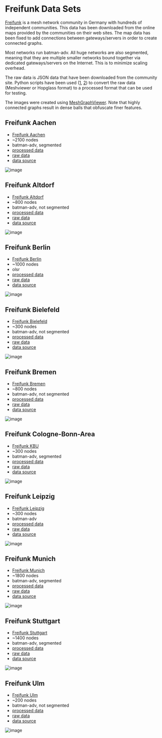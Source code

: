 # Freifunk Data Sets

[Freifunk](https://freifunk.net) is a mesh network community in Germany with hundreds of independent communities.
This data has been downloaded from the online maps provided by the communities on their web sites. The map data has been fixed to add connections between gateways/servers in order to create connected graphs.

Most networks run batman-adv. All huge networks are also segmented, meaning that they are multiple smaller networks bound together via dedicated gateways/servers on the Internet. This is to minimize scaling overhead.

The raw data is JSON data that have been downloaded from the community site. Python scripts have been used ([1](original_freifunk_data/convert_hopglass.py), [2](original_freifunk_data/convert_hopglass.py)) to convert the raw data (Meshviewer or Hopglass format) to a processed format that can be used for testing.

The images were created using [MeshGraphViewer](https://github.com/mwarning/MeshGraphViewer). Note that highly connected graphs result in dense balls that obfuscate finer features.

## Freifunk Aachen

* [Freifunk Aachen](https://freifunk-aachen.de/)
* \~2100 nodes
* batman-adv, segmented
* [processed data](freifunk-aachen.json)
* [raw data](original_freifunk_data/freifunk-aachen-meshviewer.json)
* [data source](https://data.aachen.freifunk.net/meshviewer.json)

![image](freifunk-aachen.png)

## Freifunk Altdorf

* [Freifunk Altdorf](https://www.freifunk-altdorf.de/)
* \~800 nodes
* batman-adv, not segmented
* [processed data](freifunk-altdorf.json)
* [raw data](original_freifunk_data/freifunk-altdorf-meshviewer.json)
* [data source](https://www.freifunk-altdorf.de/karte/)

![image](freifunk-altdorf.png)

## Freifunk Berlin

* [Freifunk Berlin](https://berlin.freifunk.net/)
* \~1000 nodes
* olsr
* [processed data](freifunk-berlin.json)
* [raw data](original_freifunk_data/freifunk-berlin-hopglass.json)
* [data source](https://berlin.freifunk.net/network/map/)

![image](freifunk-berlin.png)

## Freifunk Bielefeld

* [Freifunk Bielefeld](https://freifunk-bielefeld.de)
* \~300 nodes
* batman-adv, not segmented
* [processed data](freifunk-bielefeld.json)
* [raw data](original_freifunk_data/freifunk-bielefeld-meshviewer.json)
* [data source](https://map.freifunk-bielefeld.de/meshviewer/data/meshviewer.json)

![image](freifunk-bielefeld.png)

## Freifunk Bremen

* [Freifunk Bremen](https://bremen.freifunk.net/)
* \~800 nodes
* batman-adv, not segmented
* [processed data](freifunk-bremen.json)
* [raw data](original_freifunk_data/freifunk-bremen-meshviewer.json)
* [data source](https://downloads.bremen.freifunk.net/data/meshviewer.json)

![image](freifunk-bremen.png)

## Freifunk Cologne-Bonn-Area

* [Freifunk KBU](https://kbu.freifunk.net/)
* \~300 nodes
* batman-adv, segmented
* [processed data](freifunk-cologne-bonn-area.json)
* [raw data](original_freifunk_data/freifunk-cologne-bonn-area-meshviewer.json)
* [data source](https://map.kbu.freifunk.net/data/ffkbub-V2/meshviewer.json)

![image](freifunk-cologne-bonn-area.png)

## Freifunk Leipzig

* [Freifunk Leipzig](http://leipzig.freifunk.net/)
* \~300 nodes
* batman-adv
* [processed data](freifunk-leipzig.json)
* [raw data](original_freifunk_data/freifunk-leipzig-meshviewer.json)
* [data source](http://karte.leipzig.freifunk.net:8018/meshviewer2/data/meshviewer.json)

![image](freifunk-leipzig.png)

## Freifunk Munich

* [Freifunk Munich](https://ffmuc.net/)
* \~1800 nodes
* batman-adv, segmented
* [processed data](freifunk-munich.json)
* [raw data](original_freifunk_data/freifunk-munich-meshviewer.json)
* [data source](https://map.ffmuc.net/data/meshviewer.json)

![image](freifunk-munich.png)

## Freifunk Stuttgart

* [Freifunk Stuttgart](https://freifunk-stuttgart.de)
* \~1400 nodes
* batman-adv, segmented
* [processed data](freifunk-stuttgart.json)
* [raw data](original_freifunk_data/freifunk-stuttgart-meshviewer.json)
* [data source](https://map02.freifunk-stuttgart.de/data/meshviewer.json)

![image](freifunk-stuttgart.png)

## Freifunk Ulm

* [Freifunk Ulm](https://freifunk-ulm.de)
* \~200 nodes
* batman-adv, not segmented
* [processed data](freifunk-ulm.json)
* [raw data](original_freifunk_data/freifunk-ulm-meshviewer.json)
* [data source](https://map11.freifunk-ulm.de/data/meshviewer.json)

![image](freifunk-ulm.png)
